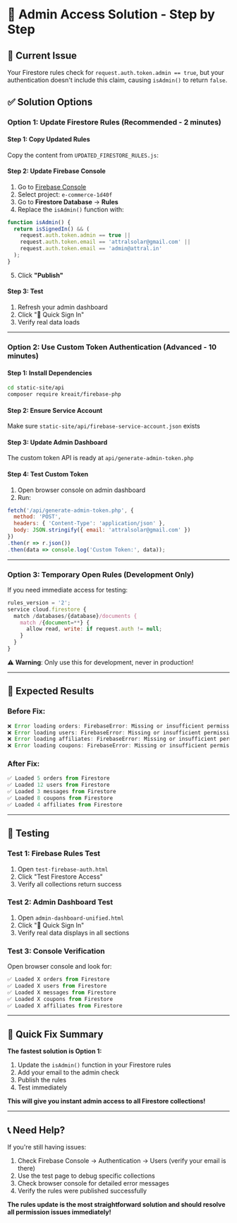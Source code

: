 # 🔐 Admin Access Solution - Step by Step

## 🚨 Current Issue
Your Firestore rules check for `request.auth.token.admin == true`, but your authentication doesn't include this claim, causing `isAdmin()` to return `false`.

## ✅ Solution Options

### **Option 1: Update Firestore Rules (Recommended - 2 minutes)**

#### Step 1: Copy Updated Rules
Copy the content from `UPDATED_FIRESTORE_RULES.js`:

#### Step 2: Update Firebase Console
1. Go to [Firebase Console](https://console.firebase.google.com/)
2. Select project: `e-commerce-1d40f`
3. Go to **Firestore Database** → **Rules**
4. Replace the `isAdmin()` function with:
```javascript
function isAdmin() { 
  return isSignedIn() && (
    request.auth.token.admin == true ||
    request.auth.token.email == 'attralsolar@gmail.com' ||
    request.auth.token.email == 'admin@attral.in'
  ); 
}
```
5. Click **"Publish"**

#### Step 3: Test
1. Refresh your admin dashboard
2. Click "🚀 Quick Sign In"
3. Verify real data loads

---

### **Option 2: Use Custom Token Authentication (Advanced - 10 minutes)**

#### Step 1: Install Dependencies
```bash
cd static-site/api
composer require kreait/firebase-php
```

#### Step 2: Ensure Service Account
Make sure `static-site/api/firebase-service-account.json` exists

#### Step 3: Update Admin Dashboard
The custom token API is ready at `api/generate-admin-token.php`

#### Step 4: Test Custom Token
1. Open browser console on admin dashboard
2. Run:
```javascript
fetch('/api/generate-admin-token.php', {
  method: 'POST',
  headers: { 'Content-Type': 'application/json' },
  body: JSON.stringify({ email: 'attralsolar@gmail.com' })
})
.then(r => r.json())
.then(data => console.log('Custom Token:', data));
```

---

### **Option 3: Temporary Open Rules (Development Only)**

If you need immediate access for testing:

```javascript
rules_version = '2';
service cloud.firestore {
  match /databases/{database}/documents {
    match /{document=**} {
      allow read, write: if request.auth != null;
    }
  }
}
```

⚠️ **Warning**: Only use this for development, never in production!

---

## 🎯 Expected Results

### Before Fix:
```javascript
❌ Error loading orders: FirebaseError: Missing or insufficient permissions.
❌ Error loading users: FirebaseError: Missing or insufficient permissions.
❌ Error loading affiliates: FirebaseError: Missing or insufficient permissions.
❌ Error loading coupons: FirebaseError: Missing or insufficient permissions.
```

### After Fix:
```javascript
✅ Loaded 5 orders from Firestore
✅ Loaded 12 users from Firestore
✅ Loaded 3 messages from Firestore
✅ Loaded 8 coupons from Firestore
✅ Loaded 4 affiliates from Firestore
```

---

## 🧪 Testing

### Test 1: Firebase Rules Test
1. Open `test-firebase-auth.html`
2. Click "Test Firestore Access"
3. Verify all collections return success

### Test 2: Admin Dashboard Test
1. Open `admin-dashboard-unified.html`
2. Click "🚀 Quick Sign In"
3. Verify real data displays in all sections

### Test 3: Console Verification
Open browser console and look for:
```javascript
✅ Loaded X orders from Firestore
✅ Loaded X users from Firestore
✅ Loaded X messages from Firestore
✅ Loaded X coupons from Firestore
✅ Loaded X affiliates from Firestore
```

---

## 🚀 Quick Fix Summary

**The fastest solution is Option 1:**
1. Update the `isAdmin()` function in your Firestore rules
2. Add your email to the admin check
3. Publish the rules
4. Test immediately

**This will give you instant admin access to all Firestore collections!**

---

## 📞 Need Help?

If you're still having issues:
1. Check Firebase Console → Authentication → Users (verify your email is there)
2. Use the test page to debug specific collections
3. Check browser console for detailed error messages
4. Verify the rules were published successfully

**The rules update is the most straightforward solution and should resolve all permission issues immediately!**
